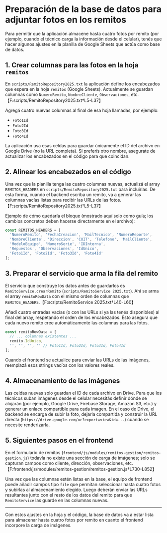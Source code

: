 # Preparación de la base de datos para adjuntar fotos en los remitos

Para permitir que la aplicación almacene hasta cuatro fotos por remito (por ejemplo, cuando el técnico carga la información desde el celular), tenés que hacer algunos ajustes en la planilla de Google Sheets que actúa como base de datos.

## 1. Crear columnas para las fotos en la hoja `remitos`

En `scripts/RemitoRepository2025.txt` la aplicación define los encabezados que espera en la hoja `remitos` (Google Sheets). Actualmente se guardan columnas como `NumeroRemito`, `NombreCliente`, `Observaciones`, etc.【F:scripts/RemitoRepository2025.txt†L5-L37】

Agregá cuatro nuevas columnas al final de esa hoja llamadas, por ejemplo:

- `Foto1Id`
- `Foto2Id`
- `Foto3Id`
- `Foto4Id`

La aplicación usa esas celdas para guardar únicamente el ID del archivo en Google Drive (no la URL completa). Si preferís otro nombre, asegurate de actualizar los encabezados en el código para que coincidan.

## 2. Alinear los encabezados en el código

Una vez que la planilla tenga las cuatro columnas nuevas, actualizá el array `REMITOS_HEADERS` en `scripts/RemitoRepository2025.txt` para incluirlas. De esta forma, cuando el backend escriba un remito, va a generar las columnas vacías listas para recibir las URLs de las fotos.【F:scripts/RemitoRepository2025.txt†L5-L37】

Ejemplo de cómo quedaría el bloque (mostrado aquí solo como guía; los cambios concretos deben hacerse directamente en el archivo):

```js
const REMITOS_HEADERS = [
  'NumeroRemito', 'FechaCreacion', 'MailTecnico', 'NumeroReporte',
  'NombreCliente', 'Direccion', 'CUIT', 'Telefono', 'MailCliente',
  'ModeloEquipo', 'NumeroSerie', 'IDInterna',
  'Repuestos', 'Observaciones', 'IdUnico',
  'Foto1Id', 'Foto2Id', 'Foto3Id', 'Foto4Id'
];
```

## 3. Preparar el servicio que arma la fila del remito

El servicio que construye los datos antes de guardarlos es `RemitoService.crearRemito` (`scripts/RemitoService 2025.txt`). Ahí se arma el array `remitoRowData` con el mismo orden de columnas que `REMITOS_HEADERS`.【F:scripts/RemitoService 2025.txt†L40-L60】

Añadí cuatro entradas vacías (o con las URLs si ya las tenés disponibles) al final del array, respetando el orden de los encabezados. Esto asegura que cada nuevo remito cree automáticamente las columnas para las fotos.

```js
const remitoRowData = [
  // ... columnas existentes ...
  remito.IdUnico,
  '', '', '', '' // Foto1Id, Foto2Id, Foto3Id, Foto4Id
];
```

Cuando el frontend se actualice para enviar las URLs de las imágenes, reemplazá esos strings vacíos con los valores reales.

## 4. Almacenamiento de las imágenes

Las celdas nuevas solo guardan el ID de cada archivo en Drive. Para que los técnicos suban imágenes desde el celular necesitás definir dónde se alojarán (por ejemplo, Google Drive, Firebase Storage, Amazon S3, etc.) y generar un enlace compartible para cada imagen. En el caso de Drive, el backend se encarga de subir la foto, dejarla compartida y construir la URL directa (`https://drive.google.com/uc?export=view&id=...`) cuando se necesite renderizarla.

## 5. Siguientes pasos en el frontend

En el formulario de remitos (`frontend/js/modules/remitos-gestion/remitos-gestion.js`) todavía no existe una sección de carga de imágenes; solo se capturan campos como cliente, dirección, observaciones, etc.【F:frontend/js/modules/remitos-gestion/remitos-gestion.js†L730-L852】

Una vez que las columnas estén listas en la base, el equipo de frontend puede añadir campos tipo `file` que permitan seleccionar hasta cuatro fotos y subirlas al almacenamiento elegido. Luego deberán enviar las URLs resultantes junto con el resto de los datos del remito para que `RemitoService` las guarde en las columnas nuevas.

---

Con estos ajustes en la hoja y el código, la base de datos va a estar lista para almacenar hasta cuatro fotos por remito en cuanto el frontend incorpore la carga de imágenes.
